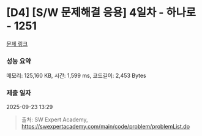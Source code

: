 # [D4] [S/W 문제해결 응용] 4일차 - 하나로 - 1251 

[문제 링크](https://swexpertacademy.com/main/code/problem/problemDetail.do?contestProbId=AV15StKqAQkCFAYD) 

### 성능 요약

메모리: 125,160 KB, 시간: 1,599 ms, 코드길이: 2,453 Bytes

### 제출 일자

2025-09-23 13:29



> 출처: SW Expert Academy, https://swexpertacademy.com/main/code/problem/problemList.do